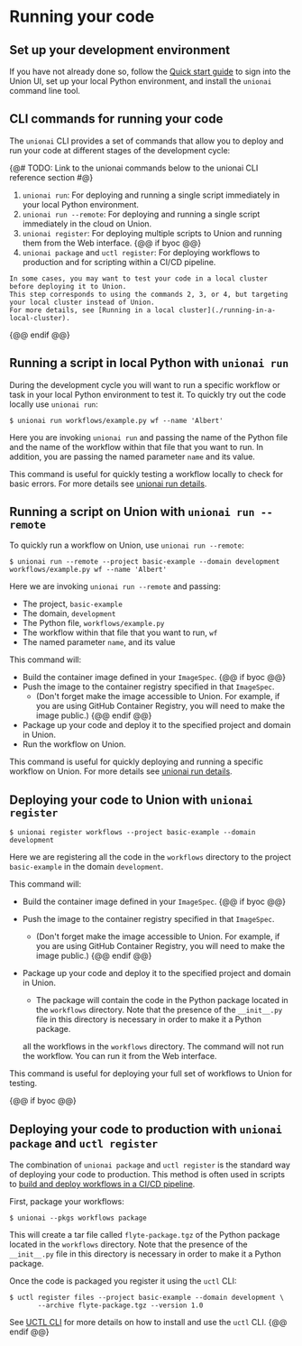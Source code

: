 # Running your code

## Set up your development environment

If you have not already done so, follow the [Quick start guide](../quick-start) to sign into the Union UI, set up your local Python environment, and install the `unionai` command line tool.

## CLI commands for running your code

The `unionai` CLI provides a set of commands that allow you to deploy and run your code at different stages of the development cycle:

{@# TODO: Link to the unionai commands below to the unionai CLI reference section #@}

1. `unionai run`: For deploying and running a single script immediately in your local Python environment.
2. `unionai run --remote`: For deploying and running a single script immediately in the cloud on Union.
3. `unionai register`: For deploying multiple scripts to Union and running them from the Web interface.
{@@ if byoc @@}
4. `unionai package` and `uctl register`: For deploying workflows to production and for scripting within a CI/CD pipeline.

```{note}
In some cases, you may want to test your code in a local cluster before deploying it to Union.
This step corresponds to using the commands 2, 3, or 4, but targeting your local cluster instead of Union.
For more details, see [Running in a local cluster](./running-in-a-local-cluster).
```
{@@ endif @@}

## Running a script in local Python with `unionai run`

During the development cycle you will want to run a specific workflow or task in your local Python environment to test it.
To quickly try out the code locally use `unionai run`:

```{code-block} shell
$ unionai run workflows/example.py wf --name 'Albert'
```

Here you are invoking `unionai run` and passing the name of the Python file and the name of the workflow within that file that you want to run.
In addition, you are passing the named parameter `name` and its value.

This command is useful for quickly testing a workflow locally to check for basic errors.
For more details see [unionai run details](./union-run-details).

## Running a script on Union with `unionai run --remote`

To quickly run a workflow on Union, use `unionai run --remote`:

```{code-block} shell
$ unionai run --remote --project basic-example --domain development workflows/example.py wf --name 'Albert'
```

Here we are invoking `unionai run --remote` and passing:
* The project, `basic-example`
* The domain, `development`
* The Python file, `workflows/example.py`
* The workflow within that file that you want to run, `wf`
* The named parameter `name`, and its value

This command will:
* Build the container image defined in your `ImageSpec`.
{@@ if byoc @@}
* Push the image to the container registry specified in that `ImageSpec`.
  * (Don't forget make the image accessible to Union. For example, if you are using GitHub Container Registry, you will need to make the image public.)
{@@ endif @@}
* Package up your code and deploy it to the specified project and domain in Union.
* Run the workflow on Union.

This command is useful for quickly deploying and running a specific workflow on Union.
For more details see [unionai run details](./union-run-details).

## Deploying your code to Union with `unionai register`

```{code-block} shell
$ unionai register workflows --project basic-example --domain development
```

Here we are registering all the code in the `workflows` directory to the project `basic-example` in the domain `development`.

This command will:
* Build the container image defined in your `ImageSpec`.
{@@ if byoc @@}
* Push the image to the container registry specified in that `ImageSpec`.
  * (Don't forget make the image accessible to Union. For example, if you are using GitHub Container Registry, you will need to make the image public.)
{@@ endif @@}
* Package up your code and deploy it to the specified project and domain in Union.
  * The package will contain the code in the Python package located in the `workflows` directory.
    Note that the presence of the `__init__.py` file in this directory is necessary in order to make
    it a Python package.

  all the workflows in the `workflows` directory.
The command will not run the workflow. You can run it from the Web interface.

This command is useful for deploying your full set of workflows to Union for testing.

{@@ if byoc @@}

## Deploying your code to production with `unionai package` and `uctl register`

The combination of `unionai package` and `uctl register` is the standard way of deploying your code to production.
This method is often used in scripts to [build and deploy workflows in a CI/CD pipeline](./ci-cd-deployment).

First, package your workflows:

```{code-block} shell
$ unionai --pkgs workflows package
```

This will create a tar file called `flyte-package.tgz` of the Python package located in the `workflows` directory.
Note that the presence of the `__init__.py` file in this directory is necessary in order to make it a Python package.

Once the code is packaged you register it using the `uctl` CLI:

```{code-block} shell
$ uctl register files --project basic-example --domain development \
       --archive flyte-package.tgz --version 1.0
```
See [UCTL CLI](../administration/uctl-cli) for more details on how to install and use the `uctl` CLI.
{@@ endif @@}
